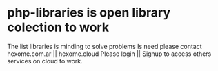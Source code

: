 # php-libraries is open library colection to work
The list libraries is minding to solve problems
Is need please contact hexome.com.ar || hexome.cloud
Please login || Signup to access others services on cloud to work.
